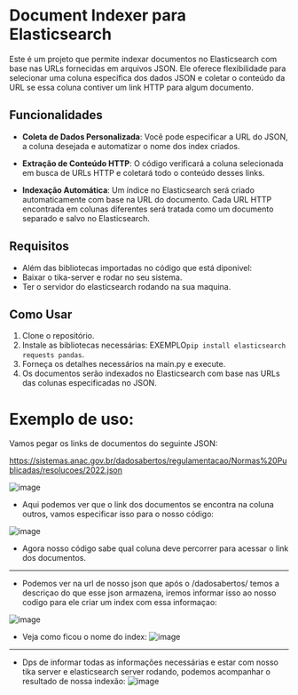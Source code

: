 # Document Indexer para Elasticsearch

Este é um projeto que permite indexar documentos no Elasticsearch com base nas URLs fornecidas em arquivos JSON. Ele oferece flexibilidade para selecionar uma coluna específica dos dados JSON e coletar o conteúdo da URL se essa coluna contiver um link HTTP para algum documento.

## Funcionalidades

- **Coleta de Dados Personalizada**: Você pode especificar a URL do JSON, a coluna desejada e automatizar o nome dos index criados.

- **Extração de Conteúdo HTTP**: O código verificará a coluna selecionada em busca de URLs HTTP e coletará todo o conteúdo desses links.

- **Indexação Automática**: Um índice no Elasticsearch será criado automaticamente com base na URL do documento. Cada URL HTTP encontrada em colunas diferentes será tratada como um documento separado e salvo no Elasticsearch.

## Requisitos

- Além das bibliotecas importadas no código que está diponivel:
- Baixar o tika-server e rodar no seu sistema.
- Ter o servidor do elasticsearch rodando na sua maquina.

## Como Usar

1. Clone o repositório.
2. Instale as bibliotecas necessárias: EXEMPLO`pip install elasticsearch requests pandas`.
3. Forneça os detalhes necessários na main.py e execute.
4. Os documentos serão indexados no Elasticsearch com base nas URLs das colunas especificadas no JSON.

# Exemplo de uso:

Vamos pegar os links de documentos do seguinte JSON:

https://sistemas.anac.gov.br/dadosabertos/regulamentacao/Normas%20Publicadas/resolucoes/2022.json

![image](https://github.com/BrandonSaraiva/indexador_elastic/assets/90096835/024fa470-c84a-4d1a-b450-83123545109f)

- Aqui podemos ver que o link dos documentos se encontra na coluna outros, vamos especificar isso para o nosso código:

![image](https://github.com/BrandonSaraiva/indexador_elastic/assets/90096835/4c7f7cc7-6739-454c-afa2-e334034f4fa9)

- Agora nosso código sabe qual coluna deve percorrer para acessar o link dos documentos.
---------------------------------------------------------------------------------------

- Podemos ver na url de nosso json que após o /dadosabertos/ temos a descriçao do que esse json armazena, iremos informar isso ao nosso codigo para ele criar um index com essa informaçao:
  
![image](https://github.com/BrandonSaraiva/indexador_elastic/assets/90096835/76fc4a11-cc53-49fa-b94e-b7f60f768796)

- Veja como ficou o nome do index:
![image](https://github.com/BrandonSaraiva/indexador_elastic/assets/90096835/818c057a-fc92-4d32-8282-ff381f5a445b)

------------------------------------------------------------------------------------------------------------
- Dps de informar todas as informações necessárias e estar com nosso tika server e elasticsearch server rodando, podemos acompanhar o resultado de nossa indexão:
![image](https://github.com/BrandonSaraiva/indexador_elastic/assets/90096835/b0f379a4-ea1b-4ba7-bab0-ff30217c45c9)

